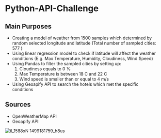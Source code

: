 # Python-API-Challenge

## Main Purposes
- Creating a model of weather from 1500 samples which determined by random selected
longitude and latitude (Total number of sampled cities: 577 )
- Using linear regression model to check if latitude will affect the weather conditions
(E.g. Max Temperature, Humidity, Cloudiness, Wind Speed)
- Using Pandas to filter the sampled cities by setting up:
    1) Cloudiness equals to 0 %
    2) Max Temperature is between 18 C and 22 C
    3) Wind speed is smaller than or equal to 4 m/s
- Using Geoapify API to search the hotels which met the specific conditions

## Sources
- OpenWeatherMap API
- Geoapify API

![il_1588xN 1499181759_h8us](https://github.com/florencex5/python-api-challenge/assets/129706051/cc3adf13-7c6c-4703-b05d-7959221e7e1e)



